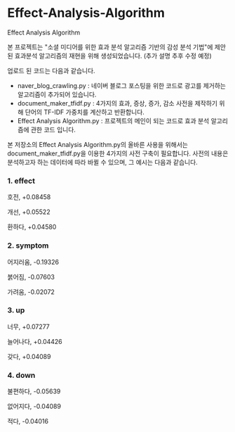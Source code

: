 # Effect-Analysis-Algorithm
Effect Analysis Algorithm

 본 프로젝트는 "소셜 미디어를 위한 효과 분석 알고리즘 기반의 감성 분석 기법"에 제안된 효과분석 알고리즘의 재현을 위해 생성되었습니다.
 (추가 설명 추후 수정 예정)
 
 업로드 된 코드는 다음과 같습니다.

* naver_blog_crawling.py : 네이버 블로그 포스팅을 위한 코드로 광고를 제거하는 알고리즘이 추가되어 있습니다.
* document_maker_tfidf.py : 4가지의 효과, 증상, 증가, 감소 사전을 제작하기 위해 단어의 TF-IDF 가중치를 계산하고 반환합니다.
* Effect Analysis Algorithm.py : 프로젝트의 메인이 되는 코드로 효과 분석 알고리즘에 관한 코드 입니다.

본 저장소의 Effect Analysis Algorithm.py의 올바른 사용을 위해서는 document_maker_tfidf.py을 이용한 4가지의 사전 구축이 필요합니다.
사전의 내용은 분석하고자 하는 데이터에 따라 바뀔 수 있으며, 그 예시는 다음과 같습니다.

### 1. effect

호전, +0.08458

개선, +0.05522

환하다, +0.04580

### 2. symptom

어지러움, -0.19326

붉어짐, -0.07603

가려움, -0.02072

### 3. up

너무, +0.07277

늘어나다, +0.04426

갖다, +0.04089

### 4. down

불편하다, -0.05639

없어지다, -0.04089

적다, -0.04016

